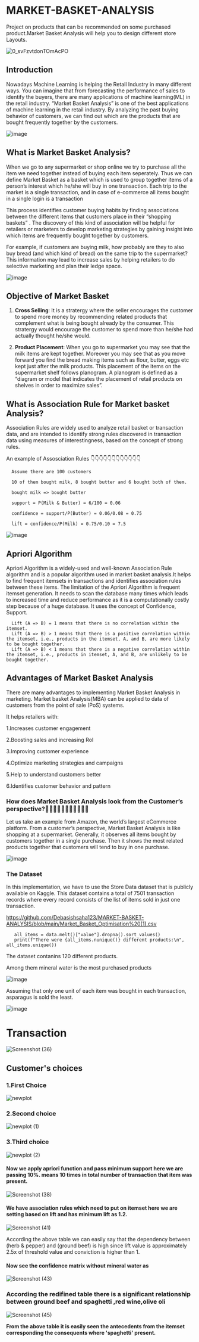 # MARKET-BASKET-ANALYSIS

Project on products that can be recommended on some purchased product.Market Basket Analysis will help you to design different store Layouts.

![0_svFzvtdonTOmAcPO](https://user-images.githubusercontent.com/100334542/178120888-53430ac9-f7ae-4b6c-ba5d-752d86d820ad.gif)

## Introduction

Nowadays Machine Learning is helping the Retail Industry in many different ways. You can imagine that from forecasting the performance of sales to identify the buyers, there are many applications of machine learning(ML) in the retail industry. “Market Basket Analysis” is one of the best applications of machine learning in the retail industry. By analyzing the past buying behavior of customers, we can find out which are the products that are bought frequently together by the customers.

![image](https://user-images.githubusercontent.com/100334542/179158401-09118e6d-639c-4ace-a4fc-d843e1d5f8fe.png)

## What is Market Basket Analysis?

When we go to any supermarket or shop online we try to purchase all the item we need together instead of buying each item seperately. Thus we can define Market Basket as a basket which is used to group together items of a person’s interest which he/she will buy in one transaction. Each trip to the market is a single transaction, and in case of e-commerce all items bought in a single login is a transaction

This process identifies customer buying habits by finding associations between the different items that customers place in their “shopping baskets” . The discovery of this kind of association will be helpful for  retailers or marketers to develop marketing strategies by gaining insight into which items are frequently bought together by customers.

For example, if customers are buying milk, how probably are they to also buy bread (and which kind of bread) on the same trip to the supermarket? This information may lead to increase sales by helping retailers to do selective marketing and plan their ledge space.

![image](https://user-images.githubusercontent.com/100334542/179158674-b56b6ce7-302e-4e9d-a78b-149bdf7528f0.png)

## Objective of Market Basket

1. **Cross Selling**: It is a stratergy where the seller encourages the customer to spend more money by recommending related products that complement what is being bought already by the consumer. This stratergy would encourage the customer to spend more than he/she had actually thought he/she would.

2. **Product Placement**: When you go to supermarket you may see that the milk items are kept together. Moreover you may see that as you move forward you find the bread making items such as flour, butter, eggs etc kept just after the milk products. This placement of the items on the supermarket shelf follows planogram. A planogram is defined as a “diagram or model that indicates the placement of retail products on shelves in order to maximize sales”.

## What is Association Rule for Market basket Analysis?

Association Rules are widely used to analyze retail basket or transaction data, and are intended to identify strong rules discovered in transaction data using measures of interestingness, based on the concept of strong rules.

An example of Assosciation Rules 👇👇👇👇👇👇👇👇👇👇👇👇

      Assume there are 100 customers
      
      10 of them bought milk, 8 bought butter and 6 bought both of them.
      
      bought milk => bought butter
      
      support = P(Milk & Butter) = 6/100 = 0.06
      
      confidence = support/P(Butter) = 0.06/0.08 = 0.75
      
      lift = confidence/P(Milk) = 0.75/0.10 = 7.5
      
![image](https://user-images.githubusercontent.com/100334542/179159698-8dce4650-6b10-497f-b1e3-d9e999a94ba7.png)

## Apriori Algorithm

Apriori Algorithm is a widely-used and well-known Association Rule algorithm and is a popular algorithm used in market basket analysis.It helps to find frequent itemsets in transactions and identifies association rules between these items. The limitation of the Apriori Algorithm is frequent itemset generation. It needs to scan the database many times which leads to increased time and reduce performance as it is a computationally costly step because of a huge database. It uses the concept of Confidence, Support.

      Lift (A => B) = 1 means that there is no correlation within the itemset.
      Lift (A => B) > 1 means that there is a positive correlation within the itemset, i.e., products in the itemset, A, and B, are more likely to be bought together.
      Lift (A => B) < 1 means that there is a negative correlation within the itemset, i.e., products in itemset, A, and B, are unlikely to be bought together.

## Advantages of Market Basket Analysis

There are many advantages to implementing Market Basket Analysis in marketing. Market basket Analysis(MBA) can be applied to data of customers from the point of sale (PoS) systems.

It helps retailers with:

1.Increases customer engagement

2.Boosting sales and increasing RoI

3.Improving customer experience

4.Optimize marketing strategies and campaigns

5.Help to understand customers better

6.Identifies customer behavior and pattern

### How does Market Basket Analysis look from the Customer’s perspective?🧐🧐🧐🧐🧐🧐🧐🧐🧐🧐🧐

Let us take an example from Amazon, the world’s largest eCommerce platform. From a customer’s perspective, Market Basket Analysis is like shopping at a supermarket. Generally, it observes all items bought by customers together in a single purchase. Then it shows the most related products together that customers will tend to buy in one purchase.

![image](https://user-images.githubusercontent.com/100334542/179163342-009b4dd6-13e3-4176-a8ee-f668465e5c38.png)

### The Dataset

In this implementation, we have to use the Store Data dataset that is publicly available on Kaggle. This dataset contains a total of 7501 transaction records where every record consists of the list of items sold in just one transaction.

https://github.com/Debasishsaha123/MARKET-BASKET-ANALYSIS/blob/main/Market_Basket_Optimisation%20(1).csv


       all_items = data.melt()["value"].dropna().sort_values()
       print(f"There were {all_items.nunique()} different products:\n", all_items.unique())
       
The dataset contanins 120 different products.
  
  Among them mineral water is the most purchased products
  
![image](https://user-images.githubusercontent.com/100334542/179189498-d69aefc8-e7ed-48c3-811b-02faf19e60c1.png)

  Assuming that only one unit of each item was bought in each transaction, asparagus is sold the least.

![image](https://user-images.githubusercontent.com/100334542/179190081-25ccd1e9-c4a3-491d-b380-9bd5704ac986.png)

# Transaction

![Screenshot (36)](https://user-images.githubusercontent.com/100334542/179921824-99d93bd0-5239-40f8-b0c0-4679beef7f2c.png)


## Customer's choices

### 1.First Choice

![newplot](https://user-images.githubusercontent.com/100334542/179190763-da8cc7b8-99fd-4d68-9033-c32e9d252745.png)

### 2.Second choice

![newplot (1)](https://user-images.githubusercontent.com/100334542/179190850-51f72971-07d5-4118-b95c-acc076856339.png)

### 3.Third choice

![newplot (2)](https://user-images.githubusercontent.com/100334542/179190941-d0662deb-f3ae-4c5b-85d4-c6e516c77f9b.png)

#### **Now we apply apriori function and pass minimum support here we are passing 10%. means 10 times in total number of transaction that item was present.**

![Screenshot (38)](https://user-images.githubusercontent.com/100334542/179923411-2cda1cd2-8ddd-430e-ac98-ddbbea2c8062.png)

#### **We have association rules which need to put on itemset here we are setting based on lift and has minimum lift as 1.2.**

![Screenshot (41)](https://user-images.githubusercontent.com/100334542/179926718-9141fa30-0a38-4e6f-be9f-a9f5244422a4.png)

According the above table we can easily say that the dependency between (herb & pepper) and (ground beef) is high since lift value is approximately 2.5x of threshold value and conviction is higher than 1.

#### **Now see the confidence matrix without mineral water as**

![Screenshot (43)](https://user-images.githubusercontent.com/100334542/179939091-f3206433-4c5e-4f1b-a8e0-d583ec9ece2e.png)

### **According the redifined table there is a significant relationship between ground beef and spaghetti ,red wine,olive oli**

![Screenshot (45)](https://user-images.githubusercontent.com/100334542/179940206-48d1a50e-319e-4f8c-8722-925228db5e5c.png)

**From the above table it is easily seen the antecedents from the itemset corresponding the consequents where 'spaghetti' present.**


